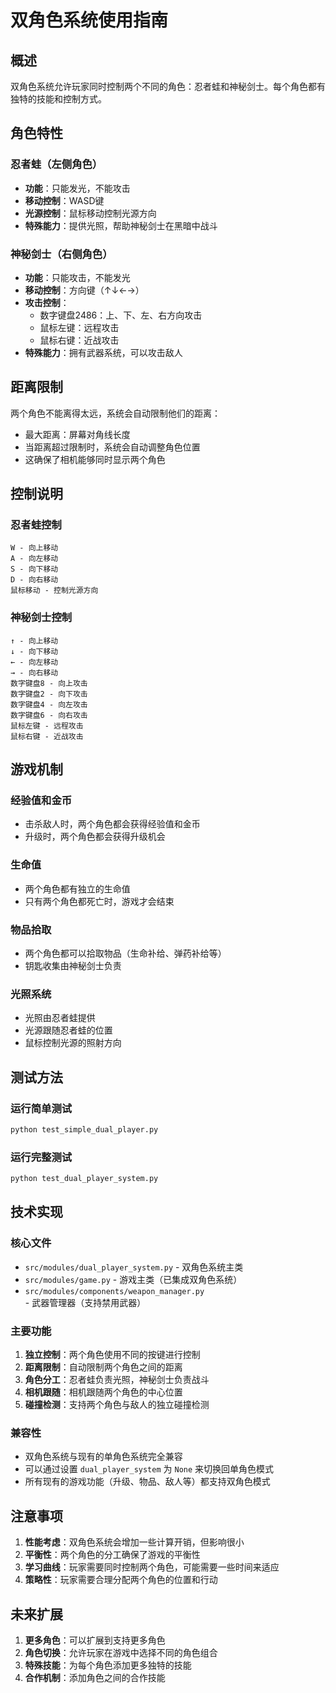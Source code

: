 # 双角色系统使用指南

## 概述

双角色系统允许玩家同时控制两个不同的角色：忍者蛙和神秘剑士。每个角色都有独特的技能和控制方式。

## 角色特性

### 忍者蛙（左侧角色）
- **功能**：只能发光，不能攻击
- **移动控制**：WASD键
- **光源控制**：鼠标移动控制光源方向
- **特殊能力**：提供光照，帮助神秘剑士在黑暗中战斗

### 神秘剑士（右侧角色）
- **功能**：只能攻击，不能发光
- **移动控制**：方向键（↑↓←→）
- **攻击控制**：
  - 数字键盘2486：上、下、左、右方向攻击
  - 鼠标左键：远程攻击
  - 鼠标右键：近战攻击
- **特殊能力**：拥有武器系统，可以攻击敌人

## 距离限制

两个角色不能离得太远，系统会自动限制他们的距离：
- 最大距离：屏幕对角线长度
- 当距离超过限制时，系统会自动调整角色位置
- 这确保了相机能够同时显示两个角色

## 控制说明

### 忍者蛙控制
```
W - 向上移动
A - 向左移动
S - 向下移动
D - 向右移动
鼠标移动 - 控制光源方向
```

### 神秘剑士控制
```
↑ - 向上移动
↓ - 向下移动
← - 向左移动
→ - 向右移动
数字键盘8 - 向上攻击
数字键盘2 - 向下攻击
数字键盘4 - 向左攻击
数字键盘6 - 向右攻击
鼠标左键 - 远程攻击
鼠标右键 - 近战攻击
```

## 游戏机制

### 经验值和金币
- 击杀敌人时，两个角色都会获得经验值和金币
- 升级时，两个角色都会获得升级机会

### 生命值
- 两个角色都有独立的生命值
- 只有两个角色都死亡时，游戏才会结束

### 物品拾取
- 两个角色都可以拾取物品（生命补给、弹药补给等）
- 钥匙收集由神秘剑士负责

### 光照系统
- 光照由忍者蛙提供
- 光源跟随忍者蛙的位置
- 鼠标控制光源的照射方向

## 测试方法

### 运行简单测试
```bash
python test_simple_dual_player.py
```

### 运行完整测试
```bash
python test_dual_player_system.py
```

## 技术实现

### 核心文件
- `src/modules/dual_player_system.py` - 双角色系统主类
- `src/modules/game.py` - 游戏主类（已集成双角色系统）
- `src/modules/components/weapon_manager.py` - 武器管理器（支持禁用武器）

### 主要功能
1. **独立控制**：两个角色使用不同的按键进行控制
2. **距离限制**：自动限制两个角色之间的距离
3. **角色分工**：忍者蛙负责光照，神秘剑士负责战斗
4. **相机跟随**：相机跟随两个角色的中心位置
5. **碰撞检测**：支持两个角色与敌人的独立碰撞检测

### 兼容性
- 双角色系统与现有的单角色系统完全兼容
- 可以通过设置 `dual_player_system` 为 `None` 来切换回单角色模式
- 所有现有的游戏功能（升级、物品、敌人等）都支持双角色模式

## 注意事项

1. **性能考虑**：双角色系统会增加一些计算开销，但影响很小
2. **平衡性**：两个角色的分工确保了游戏的平衡性
3. **学习曲线**：玩家需要同时控制两个角色，可能需要一些时间来适应
4. **策略性**：玩家需要合理分配两个角色的位置和行动

## 未来扩展

1. **更多角色**：可以扩展到支持更多角色
2. **角色切换**：允许玩家在游戏中选择不同的角色组合
3. **特殊技能**：为每个角色添加更多独特的技能
4. **合作机制**：添加角色之间的合作技能 